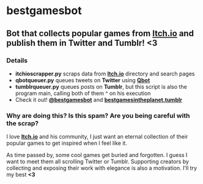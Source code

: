 # bestgamesbot

## Bot that collects popular games from [Itch.io](https://itch.io/) and publish them in Twitter and Tumblr! <3

### Details

- **itchioscrapper.py** scraps data from **[Itch.io](https://itch.io/)** directory and search pages
- **qbotqueuer.py** queues tweets on **Twitter** using **[Qbot](https://github.com/alvivar/qbot)**
- **tumblrqueuer.py** queues posts on **Tumblr**, but this script is also the program main, calling both of them ^ on his execution
- Check it out! **[@bestgamesbot](https://twitter.com/bestgamesbot)** and **[bestgamesintheplanet.tumblr](https://bestgamesintheplanet.tumblr.com/)**

### Why are doing this? Is this spam? Are you being careful with the scrap?

I love **[Itch.io](https://itch.io/)** and his community, I just want an
eternal collection of their popular games to get inspired when I feel like it.

As time passed by, some cool games get buried and forgotten. I guess I want to
meet them all scrolling Twitter or Tumblr. Supporting creators by collecting
and exposing their work with elegance is also a motivation. I'll try my best
**<3**
